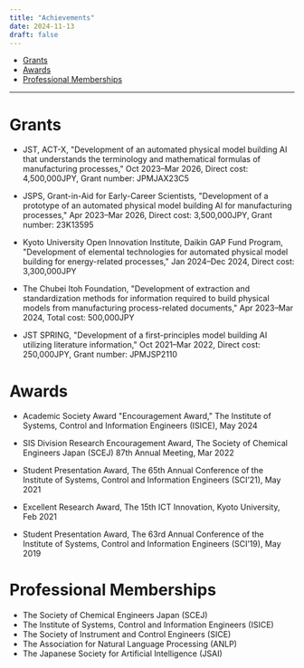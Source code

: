 ```yaml
---
title: "Achievements"
date: 2024-11-13
draft: false
---
```


- [Grants](#grants)
- [Awards](#awards)
- [Professional Memberships](#professional-memberships)

---

# Grants

- JST, ACT-X, "Development of an automated physical model building AI that understands the terminology and mathematical formulas of manufacturing processes," Oct 2023–Mar 2026, Direct cost: 4,500,000JPY, Grant number: JPMJAX23C5

- JSPS, Grant-in-Aid for Early-Career Scientists, "Development of a prototype of an automated physical model building AI for manufacturing processes," Apr 2023–Mar 2026, Direct cost: 3,500,000JPY, Grant number: 23K13595

- Kyoto University Open Innovation Institute, Daikin GAP Fund Program, "Development of elemental technologies for automated physical model building for energy-related processes," Jan 2024–Dec 2024, Direct cost: 3,300,000JPY

- The Chubei Itoh Foundation, "Development of extraction and standardization methods for information required to build physical models from manufacturing process-related documents," Apr 2023–Mar 2024, Total cost: 500,000JPY

- JST SPRING, "Development of a first-principles model building AI utilizing literature information," Oct 2021–Mar 2022, Direct cost: 250,000JPY, Grant number: JPMJSP2110


# Awards

- Academic Society Award "Encouragement Award," The Institute of Systems, Control and Information Engineers (ISICE), May 2024

- SIS Division Research Encouragement Award, The Society of Chemical Engineers Japan (SCEJ) 87th Annual Meeting, Mar 2022

- Student Presentation Award, The 65th Annual Conference of the Institute of Systems, Control and Information Engineers (SCI’21), May 2021

- Excellent Research Award, The 15th ICT Innovation, Kyoto University, Feb 2021

- Student Presentation Award, The 63rd Annual Conference of the Institute of Systems, Control and Information Engineers (SCI’19), May 2019


# Professional Memberships

- The Society of Chemical Engineers Japan (SCEJ)
- The Institute of Systems, Control and Information Engineers (ISICE)
- The Society of Instrument and Control Engineers (SICE)
- The Association for Natural Language Processing (ANLP)
- The Japanese Society for Artificial Intelligence (JSAI)